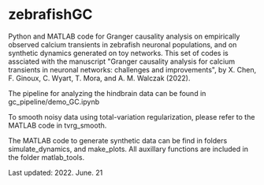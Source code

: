 # zebrafishGC
Python and MATLAB code for Granger causality analysis on empirically observed calcium transients in zebrafish neuronal populations, and on synthetic dynamics generated on toy networks. This set of codes is assciated with the manuscript "Granger causality analysis for calcium transients in neuronal networks: challenges and improvements", by X. Chen, F. Ginoux, C. Wyart, T. Mora, and A. M. Walczak (2022).


The pipeline for analyzing the hindbrain data can be found in gc_pipeline/demo_GC.ipynb

To smooth noisy data using total-variation regularization, please refer to the MATLAB code in tvrg_smooth.

The MATLAB code to generate synthetic data can be find in folders simulate_dynamics, and make_plots. All auxillary functions are included in the folder matlab_tools.

Last updated: 2022. June. 21
